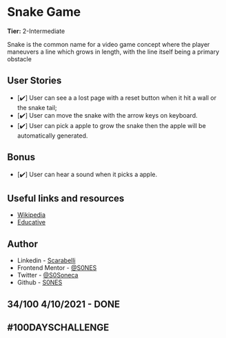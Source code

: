 # Snake Game

**Tier:** 2-Intermediate

Snake is the common name for a video game concept where the player maneuvers a line which grows in length, with the line itself being a primary obstacle

## User Stories

-   [✔️] User can see a a lost page with a reset button when it hit a wall or the snake tail;
-   [✔️] User can move the snake with the arrow keys on keyboard.
-   [✔️] User can pick a apple to grow the snake then the apple will be automatically generated.

## Bonus

-   [✔️] User can hear a sound when it picks a apple.

## Useful links and resources

- [Wikipedia](https://en.wikipedia.org/wiki/Snake_(video_game_genre))
- [Educative](https://www.educative.io/blog/javascript-snake-game-tutorial)
  
## Author

- Linkedin - [Scarabelli](https://www.linkedin.com/in/scarabelli/)
- Frontend Mentor - [@S0NES](https://www.frontendmentor.io/profile/S0NES)
- Twitter - [@S0Soneca](https://www.twitter.com/S0Soneca)
- Github - [S0NES](https://github.com/S0NES)

## 34/100 4/10/2021 - DONE

## #100DAYSCHALLENGE
